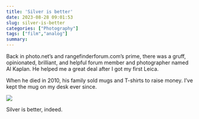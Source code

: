 ```yaml
---
title: 'Silver is better'
date: 2023-08-28 09:01:53
slug: silver-is-better
categories: ["Photography"]
tags: ["film","analog"]
summary:
---
```


Back in photo.net’s and rangefinderforum.com’s prime, there was a gruff, opinionated, brilliant, and helpful forum member and photographer named Al Kaplan. He helped me a great deal after I got my first Leica.

When he died in 2010, his family sold mugs and T-shirts to raise money. I’ve kept the mug on my desk ever since.

![](/img/2023/08/silver-is-better.jpg)


Silver is better, indeed.

